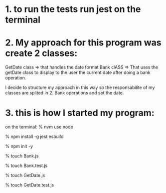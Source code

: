 # 1. to run the tests run jest on the terminal

# 2. My approach for this program was create 2 classes:
GetDate class  => that handles the date format
Bank clASS => That uses the getDate class to display to the user the current date after doing a bank operation.

I decide to structure my approach in this way so the responsabilite of my classes are splited in 2. Bank operations and set the date.

# 3. this is how I started my program:
  on the terminal:
  % nvm use node

  % npm install -g jest esbuild

  % npm init -y

  % touch Bank.js

  % touch Bank.test.js

  %  touch GetDate.js

  %  touch GetDate.test.js
